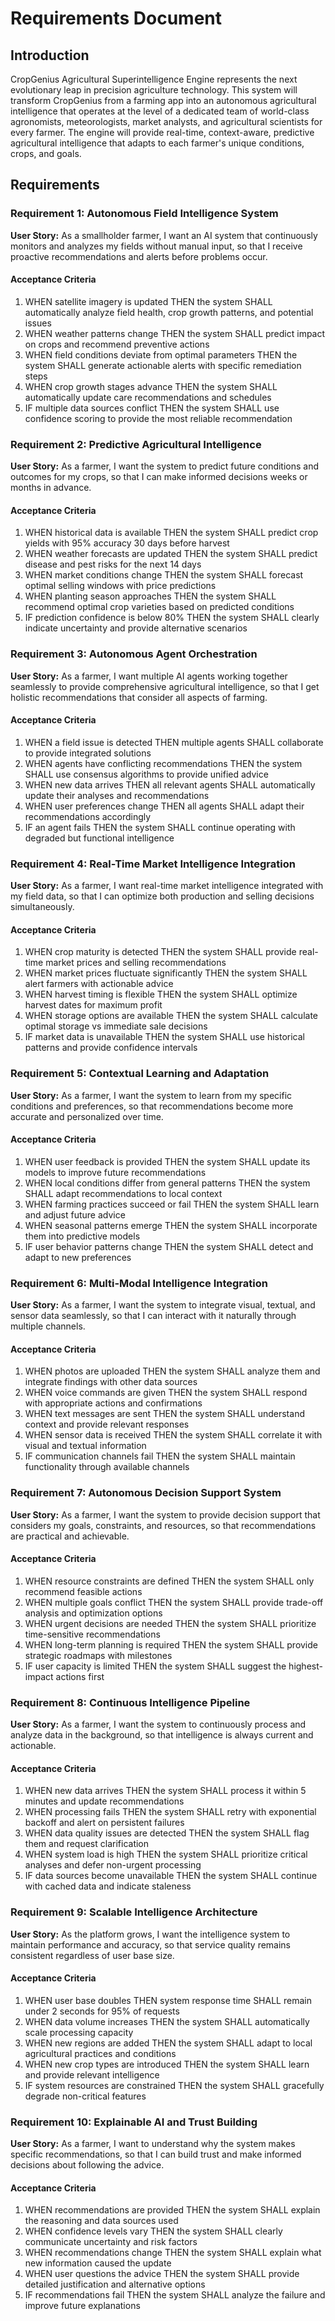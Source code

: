# Requirements Document

## Introduction

CropGenius Agricultural Superintelligence Engine represents the next evolutionary leap in precision agriculture technology. This system will transform CropGenius from a farming app into an autonomous agricultural intelligence that operates at the level of a dedicated team of world-class agronomists, meteorologists, market analysts, and agricultural scientists for every farmer. The engine will provide real-time, context-aware, predictive agricultural intelligence that adapts to each farmer's unique conditions, crops, and goals.

## Requirements

### Requirement 1: Autonomous Field Intelligence System

**User Story:** As a smallholder farmer, I want an AI system that continuously monitors and analyzes my fields without manual input, so that I receive proactive recommendations and alerts before problems occur.

#### Acceptance Criteria

1. WHEN satellite imagery is updated THEN the system SHALL automatically analyze field health, crop growth patterns, and potential issues
2. WHEN weather patterns change THEN the system SHALL predict impact on crops and recommend preventive actions
3. WHEN field conditions deviate from optimal parameters THEN the system SHALL generate actionable alerts with specific remediation steps
4. WHEN crop growth stages advance THEN the system SHALL automatically update care recommendations and schedules
5. IF multiple data sources conflict THEN the system SHALL use confidence scoring to provide the most reliable recommendation

### Requirement 2: Predictive Agricultural Intelligence

**User Story:** As a farmer, I want the system to predict future conditions and outcomes for my crops, so that I can make informed decisions weeks or months in advance.

#### Acceptance Criteria

1. WHEN historical data is available THEN the system SHALL predict crop yields with 95% accuracy 30 days before harvest
2. WHEN weather forecasts are updated THEN the system SHALL predict disease and pest risks for the next 14 days
3. WHEN market conditions change THEN the system SHALL forecast optimal selling windows with price predictions
4. WHEN planting season approaches THEN the system SHALL recommend optimal crop varieties based on predicted conditions
5. IF prediction confidence is below 80% THEN the system SHALL clearly indicate uncertainty and provide alternative scenarios

### Requirement 3: Autonomous Agent Orchestration

**User Story:** As a farmer, I want multiple AI agents working together seamlessly to provide comprehensive agricultural intelligence, so that I get holistic recommendations that consider all aspects of farming.

#### Acceptance Criteria

1. WHEN a field issue is detected THEN multiple agents SHALL collaborate to provide integrated solutions
2. WHEN agents have conflicting recommendations THEN the system SHALL use consensus algorithms to provide unified advice
3. WHEN new data arrives THEN all relevant agents SHALL automatically update their analyses and recommendations
4. WHEN user preferences change THEN all agents SHALL adapt their recommendations accordingly
5. IF an agent fails THEN the system SHALL continue operating with degraded but functional intelligence

### Requirement 4: Real-Time Market Intelligence Integration

**User Story:** As a farmer, I want real-time market intelligence integrated with my field data, so that I can optimize both production and selling decisions simultaneously.

#### Acceptance Criteria

1. WHEN crop maturity is detected THEN the system SHALL provide real-time market prices and selling recommendations
2. WHEN market prices fluctuate significantly THEN the system SHALL alert farmers with actionable advice
3. WHEN harvest timing is flexible THEN the system SHALL optimize harvest dates for maximum profit
4. WHEN storage options are available THEN the system SHALL calculate optimal storage vs immediate sale decisions
5. IF market data is unavailable THEN the system SHALL use historical patterns and provide confidence intervals

### Requirement 5: Contextual Learning and Adaptation

**User Story:** As a farmer, I want the system to learn from my specific conditions and preferences, so that recommendations become more accurate and personalized over time.

#### Acceptance Criteria

1. WHEN user feedback is provided THEN the system SHALL update its models to improve future recommendations
2. WHEN local conditions differ from general patterns THEN the system SHALL adapt recommendations to local context
3. WHEN farming practices succeed or fail THEN the system SHALL learn and adjust future advice
4. WHEN seasonal patterns emerge THEN the system SHALL incorporate them into predictive models
5. IF user behavior patterns change THEN the system SHALL detect and adapt to new preferences

### Requirement 6: Multi-Modal Intelligence Integration

**User Story:** As a farmer, I want the system to integrate visual, textual, and sensor data seamlessly, so that I can interact with it naturally through multiple channels.

#### Acceptance Criteria

1. WHEN photos are uploaded THEN the system SHALL analyze them and integrate findings with other data sources
2. WHEN voice commands are given THEN the system SHALL respond with appropriate actions and confirmations
3. WHEN text messages are sent THEN the system SHALL understand context and provide relevant responses
4. WHEN sensor data is received THEN the system SHALL correlate it with visual and textual information
5. IF communication channels fail THEN the system SHALL maintain functionality through available channels

### Requirement 7: Autonomous Decision Support System

**User Story:** As a farmer, I want the system to provide decision support that considers my goals, constraints, and resources, so that recommendations are practical and achievable.

#### Acceptance Criteria

1. WHEN resource constraints are defined THEN the system SHALL only recommend feasible actions
2. WHEN multiple goals conflict THEN the system SHALL provide trade-off analysis and optimization options
3. WHEN urgent decisions are needed THEN the system SHALL prioritize time-sensitive recommendations
4. WHEN long-term planning is required THEN the system SHALL provide strategic roadmaps with milestones
5. IF user capacity is limited THEN the system SHALL suggest the highest-impact actions first

### Requirement 8: Continuous Intelligence Pipeline

**User Story:** As a farmer, I want the system to continuously process and analyze data in the background, so that intelligence is always current and actionable.

#### Acceptance Criteria

1. WHEN new data arrives THEN the system SHALL process it within 5 minutes and update recommendations
2. WHEN processing fails THEN the system SHALL retry with exponential backoff and alert on persistent failures
3. WHEN data quality issues are detected THEN the system SHALL flag them and request clarification
4. WHEN system load is high THEN the system SHALL prioritize critical analyses and defer non-urgent processing
5. IF data sources become unavailable THEN the system SHALL continue with cached data and indicate staleness

### Requirement 9: Scalable Intelligence Architecture

**User Story:** As the platform grows, I want the intelligence system to maintain performance and accuracy, so that service quality remains consistent regardless of user base size.

#### Acceptance Criteria

1. WHEN user base doubles THEN system response time SHALL remain under 2 seconds for 95% of requests
2. WHEN data volume increases THEN the system SHALL automatically scale processing capacity
3. WHEN new regions are added THEN the system SHALL adapt to local agricultural practices and conditions
4. WHEN new crop types are introduced THEN the system SHALL learn and provide relevant intelligence
5. IF system resources are constrained THEN the system SHALL gracefully degrade non-critical features

### Requirement 10: Explainable AI and Trust Building

**User Story:** As a farmer, I want to understand why the system makes specific recommendations, so that I can build trust and make informed decisions about following the advice.

#### Acceptance Criteria

1. WHEN recommendations are provided THEN the system SHALL explain the reasoning and data sources used
2. WHEN confidence levels vary THEN the system SHALL clearly communicate uncertainty and risk factors
3. WHEN recommendations change THEN the system SHALL explain what new information caused the update
4. WHEN user questions the advice THEN the system SHALL provide detailed justification and alternative options
5. IF recommendations fail THEN the system SHALL analyze the failure and improve future explanations